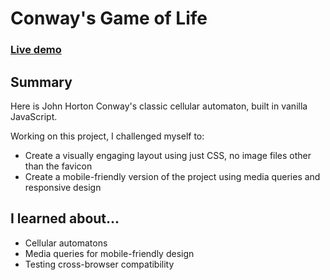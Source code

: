 # Conway's Game of Life

### [Live demo](https://s-hens.github.io/game-of-life/)

## Summary

Here is John Horton Conway's classic cellular automaton, built in vanilla JavaScript.

Working on this project, I challenged myself to:
- Create a visually engaging layout using just CSS, no image files other than the favicon
- Create a mobile-friendly version of the project using media queries and responsive design

## I learned about...

- Cellular automatons
- Media queries for mobile-friendly design
- Testing cross-browser compatibility
